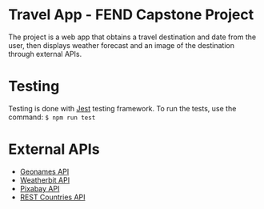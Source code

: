 # Travel App - FEND Capstone Project

The project is a web app that obtains a travel destination and date from the user, then displays weather forecast and an image of the destination through external APIs.

# Testing

Testing is done with [Jest](https://jestjs.io/) testing framework. To run the tests, use the command:
`$ npm run test`

# External APIs

- [Geonames API](http://www.geonames.org/export/web-services.html)
- [Weatherbit API](https://www.weatherbit.io/api)
- [Pixabay API](https://pixabay.com/api/docs/)
- [REST Countries API](https://restcountries.eu/)
